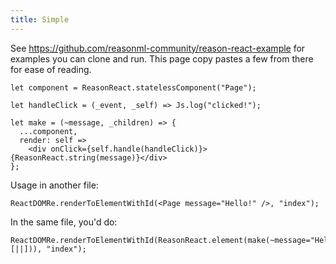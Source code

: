 ```yaml
---
title: Simple
---
```


See https://github.com/reasonml-community/reason-react-example for examples you can clone and run. This page copy pastes a few from there for ease of reading.

```reason
let component = ReasonReact.statelessComponent("Page");

let handleClick = (_event, _self) => Js.log("clicked!");

let make = (~message, _children) => {
  ...component,
  render: self =>
    <div onClick={self.handle(handleClick)}>{ReasonReact.string(message)}</div>
};
```

Usage in another file:

```reason
ReactDOMRe.renderToElementWithId(<Page message="Hello!" />, "index");
```

In the same file, you'd do:

```reason
ReactDOMRe.renderToElementWithId(ReasonReact.element(make(~message="Hello!", [||])), "index");
```
